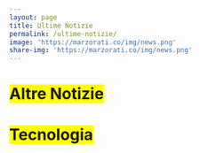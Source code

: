 ```yaml
---
layout: page
title: Ultime Notizie
permalink: /ultime-notizie/
image: 'https://marzorati.co/img/news.png'
share-img: 'https://marzorati.co/img/news.png'
---
```

<script src="//rss.bloople.net/?url=https%3A%2F%2Fwww.ansa.it%2Fsito%2Fnotizie%2Ftopnews%2Ftopnews_rss.xml&showtitle=false&type=js"></script>

<h1><span style="background-color:yellow">Altre Notizie</span></h1>

<script src="//rss.bloople.net/?url=https%3A%2F%2Fwww.ansa.it%2Fsito%2Fansait_rss.xml&showtitle=false&type=js"></script>

<h1><span style="background-color:yellow">Tecnologia</span></h1>

<script src="//rss.bloople.net/?url=https%3A%2F%2Fwww.ansa.it%2Fsito%2Fnotizie%2Ftecnologia%2Ftecnologia_rss.xml&showtitle=false&type=js"></script>